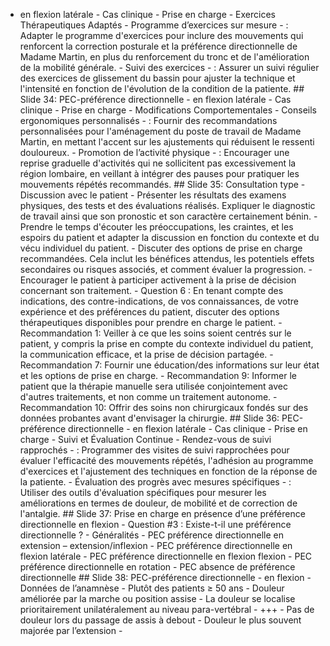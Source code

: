 - en flexion latérale - Cas clinique - Prise en charge - Exercices Thérapeutiques Adaptés - Programme d’exercices sur mesure - : Adapter le programme d'exercices pour inclure des mouvements qui renforcent la correction posturale et la préférence directionnelle de Madame Martin, en plus du renforcement du tronc et de l'amélioration de la mobilité générale. - Suivi des exercices - : Assurer un suivi régulier des exercices de glissement du bassin pour ajuster la technique et l'intensité en fonction de l'évolution de la condition de la patiente. ## Slide 34: PEC-préférence directionnelle - en flexion latérale - Cas clinique - Prise en charge - Modifications Comportementales - Conseils ergonomiques personnalisés - : Fournir des recommandations personnalisées pour l'aménagement du poste de travail de Madame Martin, en mettant l'accent sur les ajustements qui réduisent le ressenti douloureux. - Promotion de l’activité physique - : Encourager une reprise graduelle d'activités qui ne sollicitent pas excessivement la région lombaire, en veillant à intégrer des pauses pour pratiquer les mouvements répétés recommandés. ## Slide 35: Consultation type - Discussion avec le patient - Présenter les résultats des examens physiques, des tests et des évaluations réalisés. Expliquer le diagnostic de travail ainsi que son pronostic et son caractère certainement bénin. - Prendre le temps d'écouter les préoccupations, les craintes, et les espoirs du patient et adapter la discussion en fonction du contexte et du vécu individuel du patient. - Discuter des options de prise en charge recommandées. Cela inclut les bénéfices attendus, les potentiels effets secondaires ou risques associés, et comment évaluer la progression. - Encourager le patient à participer activement à la prise de décision concernant son traitement. - Question 6 : En tenant compte des indications, des contre-indications, de vos connaissances, de votre expérience et des préférences du patient, discuter des options thérapeutiques disponibles pour prendre en charge le patient. - Recommandation 1: Veiller à ce que les soins soient centrés sur le patient, y compris la prise en compte du contexte individuel du patient, la communication efficace, et la prise de décision partagée. - Recommandation 7: Fournir une éducation/des informations sur leur état et les options de prise en charge. - Recommandation 9: Informer le patient que la thérapie manuelle sera utilisée conjointement avec d'autres traitements, et non comme un traitement autonome. - Recommandation 10: Offrir des soins non chirurgicaux fondés sur des données probantes avant d'envisager la chirurgie. ## Slide 36: PEC-préférence directionnelle - en flexion latérale - Cas clinique - Prise en charge - Suivi et Évaluation Continue - Rendez-vous de suivi rapprochés - : Programmer des visites de suivi rapprochées pour évaluer l'efficacité des mouvements répétés, l'adhésion au programme d'exercices et l'ajustement des techniques en fonction de la réponse de la patiente. - Évaluation des progrès avec mesures spécifiques - : Utiliser des outils d'évaluation spécifiques pour mesurer les améliorations en termes de douleur, de mobilité et de correction de l'antalgie. ## Slide 37: Prise en charge en présence d’une préférence directionnelle en flexion - Question #3 : Existe-t-il une préférence directionnelle ? - Généralités - PEC préférence directionnelle en extension – extension/inflexion - PEC préférence directionnelle en flexion latérale - PEC préférence directionnelle en flexion flexion - PEC préférence directionnelle en rotation - PEC absence de préférence directionnelle ## Slide 38: PEC-préférence directionnelle - en flexion - Données de l’anamnèse - Plutôt des patients ≥ 50 ans - Douleur améliorée par la marche ou position assise - La douleur se localise prioritairement unilatéralement au niveau para-vertébral - +++ - Pas de douleur lors du passage de assis à debout - Douleur le plus souvent majorée par l’extension -